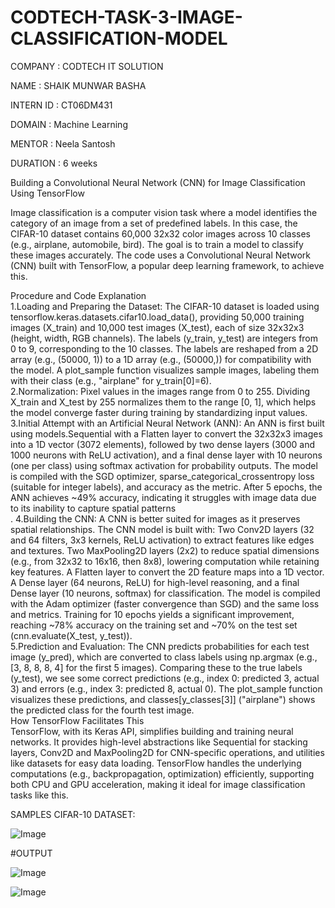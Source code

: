 # CODTECH-TASK-3-IMAGE-CLASSIFICATION-MODEL
COMPANY : CODTECH IT SOLUTION

NAME : SHAIK MUNWAR BASHA

INTERN ID : CT06DM431

DOMAIN : Machine Learning

MENTOR : Neela Santosh

DURATION : 6 weeks

Building a Convolutional Neural Network (CNN) for Image Classification Using TensorFlow<br/>

Image classification is a computer vision task where a model identifies the category of an image from a set of predefined labels. In this case, the CIFAR-10 dataset contains 60,000 32x32 color images across 10 classes (e.g., airplane, automobile, bird). The goal is to train a model to classify these images accurately. The code uses a Convolutional Neural Network (CNN) built with TensorFlow, a popular deep learning framework, to achieve this.<br/>

Procedure and Code Explanation<br/>
1.Loading and Preparing the Dataset: The CIFAR-10 dataset is loaded using tensorflow.keras.datasets.cifar10.load_data(), providing 50,000 training images (X_train) and 10,000 test images (X_test), each of size 32x32x3 (height, width, RGB channels). The labels (y_train, y_test) are integers from 0 to 9, corresponding to the 10 classes. The labels are reshaped from a 2D array (e.g., (50000, 1)) to a 1D array (e.g., (50000,)) for compatibility with the model. A plot_sample function visualizes sample images, labeling them with their class (e.g., "airplane" for y_train[0]=6).<br/>
2.Normalization: Pixel values in the images range from 0 to 255. Dividing X_train and X_test by 255 normalizes them to the range [0, 1], which helps the model converge faster during training by standardizing input values.<br/>
3.Initial Attempt with an Artificial Neural Network (ANN): An ANN is first built using models.Sequential with a Flatten layer to convert the 32x32x3 images into a 1D vector (3072 elements), followed by two dense layers (3000 and 1000 neurons with ReLU activation), and a final dense layer with 10 neurons (one per class) using softmax activation for probability outputs. The model is compiled with the SGD optimizer, sparse_categorical_crossentropy loss (suitable for integer labels), and accuracy as the metric. After 5 epochs, the ANN achieves ~49% accuracy, indicating it struggles with image data due to its inability to capture spatial patterns<br/>.
4.Building the CNN: A CNN is better suited for images as it preserves spatial relationships. The CNN model is built with:
Two Conv2D layers (32 and 64 filters, 3x3 kernels, ReLU activation) to extract features like edges and textures.
Two MaxPooling2D layers (2x2) to reduce spatial dimensions (e.g., from 32x32 to 16x16, then 8x8), lowering computation while retaining key features.
A Flatten layer to convert the 2D feature maps into a 1D vector.
A Dense layer (64 neurons, ReLU) for high-level reasoning, and a final Dense layer (10 neurons, softmax) for classification. The model is compiled with the Adam optimizer (faster convergence than SGD) and the same loss and metrics. Training for 10 epochs yields a significant improvement, reaching ~78% accuracy on the training set and ~70% on the test set (cnn.evaluate(X_test, y_test)).<br/>
5.Prediction and Evaluation: The CNN predicts probabilities for each test image (y_pred), which are converted to class labels using np.argmax (e.g., [3, 8, 8, 8, 4] for the first 5 images). Comparing these to the true labels (y_test), we see some correct predictions (e.g., index 0: predicted 3, actual 3) and errors (e.g., index 3: predicted 8, actual 0). The plot_sample function visualizes these predictions, and classes[y_classes[3]] ("airplane") shows the predicted class for the fourth test image.<br/>
How TensorFlow Facilitates This<br/>
TensorFlow, with its Keras API, simplifies building and training neural networks. It provides high-level abstractions like Sequential for stacking layers, Conv2D and MaxPooling2D for CNN-specific operations, and utilities like datasets for easy data loading. TensorFlow handles the underlying computations (e.g., backpropagation, optimization) efficiently, supporting both CPU and GPU acceleration, making it ideal for image classification tasks like this.


SAMPLES CIFAR-10 DATASET:

![Image](https://github.com/user-attachments/assets/8044b6f0-9868-44ae-9084-bf37fda38268)




#OUTPUT

![Image](https://github.com/user-attachments/assets/c9ef285f-10c3-402f-9553-78b79b535c76)

![Image](https://github.com/user-attachments/assets/d121be37-b5c2-4c84-89af-675e5aeee0a8)
